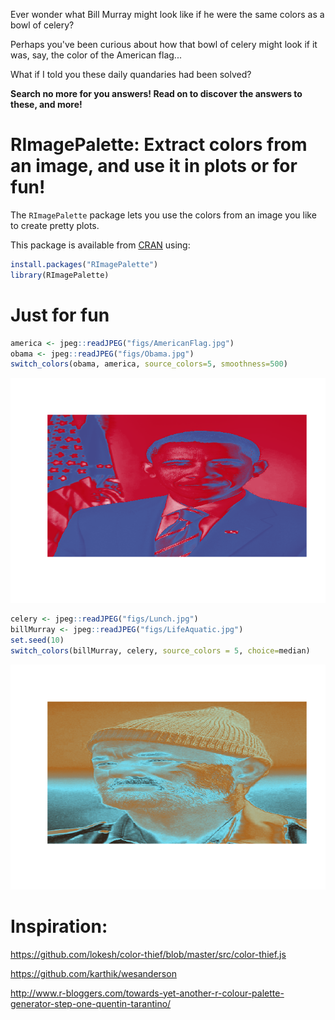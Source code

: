 Ever wonder what Bill Murray might look like if he were the same colors as a bowl of celery?

Perhaps you've been curious about how that bowl of celery might look if it was, say, the color of the American flag...

What if I told you these daily quandaries had been solved?

**Search no more for you answers! Read on to discover the answers to these, and more!**

RImagePalette: Extract colors from an image, and use it in plots or for fun!
============================================================================

The `RImagePalette` package lets you use the colors from an image you like to create pretty plots.

This package is available from [CRAN](https://cran.r-project.org/web/packages/RImagePalette/index.html) using:

``` r
install.packages("RImagePalette")
library(RImagePalette)
```

Just for fun
============

``` r
america <- jpeg::readJPEG("figs/AmericanFlag.jpg")
obama <- jpeg::readJPEG("figs/Obama.jpg")
switch_colors(obama, america, source_colors=5, smoothness=500)
```

![](figs/README-unnamed-chunk-4-1.png)

``` r
celery <- jpeg::readJPEG("figs/Lunch.jpg")
billMurray <- jpeg::readJPEG("figs/LifeAquatic.jpg")
set.seed(10)
switch_colors(billMurray, celery, source_colors = 5, choice=median)
```

![](figs/README-unnamed-chunk-5-1.png)

Inspiration:
============

<https://github.com/lokesh/color-thief/blob/master/src/color-thief.js>

<https://github.com/karthik/wesanderson>

<http://www.r-bloggers.com/towards-yet-another-r-colour-palette-generator-step-one-quentin-tarantino/>
